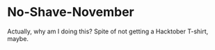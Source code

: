 # No-Shave-November
Actually, why am I doing this? Spite of not getting a Hacktober T-shirt, maybe.
